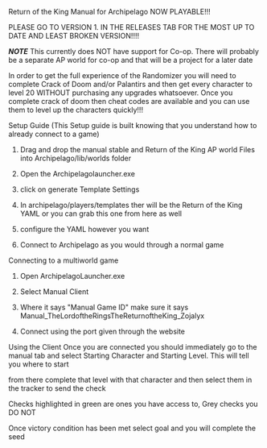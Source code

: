 Return of the King Manual for Archipelago NOW PLAYABLE!!! 

PLEASE GO TO VERSION 1. IN THE RELEASES TAB FOR THE MOST UP TO DATE AND LEAST BROKEN VERSION!!!! 


*****NOTE*****
This currently does NOT have support for Co-op. There will probably be a separate AP world for co-op and that will be a project for a later date 

In order to get the full experience of the Randomizer you will need to complete Crack of Doom and/or Palantirs and then get every character to level 20 WITHOUT purchasing any upgrades whatsoever. Once you complete crack of doom then cheat codes are available and you can use them to level up the characters quickly!!! 



Setup Guide (This Setup guide is built knowing that you understand how to already connect to a game)
1. Drag and drop the manual stable and Return of the King AP world Files into Archipelago/lib/worlds folder

2. Open the Archipelagolauncher.exe

3. click on generate Template Settings

4. In archipelago/players/templates ther will be the Return of the King YAML or you can grab this one from here as well 

5. configure the YAML however you want

6. Connect to Archipelago as you would through a normal game




Connecting to a multiworld game

1. Open ArchipelagoLauncher.exe

2. Select Manual Client

3. Where it says "Manual Game ID" make sure it says Manual_TheLordoftheRingsTheReturnoftheKing_Zojalyx

4. Connect using the port given through the website




Using the Client
Once you are connected you should immediately go to the manual tab and select Starting Character and Starting Level. This will tell you where to start

from there complete that level with that character and then select them in the tracker to send the check

Checks highlighted in green are ones you have access to, Grey checks you DO NOT

Once victory condition has been met select goal and you will complete the seed
